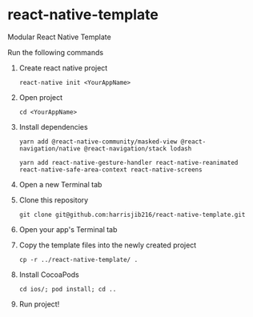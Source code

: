 # react-native-template
Modular React Native Template

Run the following commands

1. Create react native project

    `react-native init <YourAppName>`

1. Open project

    `cd <YourAppName>`

1. Install dependencies

    `yarn add @react-native-community/masked-view @react-navigation/native @react-navigation/stack lodash`

    `yarn add react-native-gesture-handler react-native-reanimated react-native-safe-area-context react-native-screens`

1. Open a new Terminal tab
1. Clone this repository

    `git clone git@github.com:harrisjib216/react-native-template.git`

1. Open your app's Terminal tab
1. Copy the template files into the newly created project

    `cp -r ../react-native-template/ .`

1. Install CocoaPods

    `cd ios/; pod install; cd ..`

1. Run project!